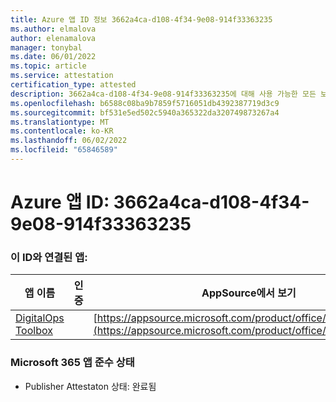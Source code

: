 ```yaml
---
title: Azure 앱 ID 정보 3662a4ca-d108-4f34-9e08-914f33363235
ms.author: elmalova
author: elenamalova
manager: tonybal
ms.date: 06/01/2022
ms.topic: article
ms.service: attestation
certification_type: attested
description: 3662a4ca-d108-4f34-9e08-914f33363235에 대해 사용 가능한 모든 보안 및 규정 준수 정보입니다.
ms.openlocfilehash: b6588c08ba9b7859f5716051db4392387719d3c9
ms.sourcegitcommit: bf531e5ed502c5940a365322da320749873267a4
ms.translationtype: MT
ms.contentlocale: ko-KR
ms.lasthandoff: 06/02/2022
ms.locfileid: "65846589"
---
```

# <a name="azure-app-id-3662a4ca-d108-4f34-9e08-914f33363235"></a>Azure 앱 ID: 3662a4ca-d108-4f34-9e08-914f33363235


### <a name="apps-associated-with-this-id"></a>이 ID와 연결된 앱:
| **앱 이름** | **인증** | **AppSource에서 보기** |
|--------------|---------------|-----------------------|
| [DigitalOps Toolbox](../forward/WA200003934.md) |  | [https://appsource.microsoft.com/product/office/WA200003934](https://appsource.microsoft.com/product/office/WA200003934) |

### <a name="microsoft-365-app-compliance-status"></a>Microsoft 365 앱 준수 상태
- Publisher Attestaton 상태: 완료됨

